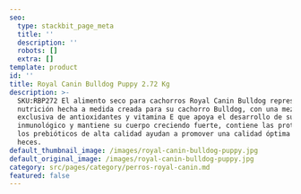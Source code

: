 ```yaml
---
seo:
  type: stackbit_page_meta
  title: ''
  description: ''
  robots: []
  extra: []
template: product
id: ''
title: Royal Canin Bulldog Puppy 2.72 Kg
description: >-
  SKU:RBP272 El alimento seco para cachorros Royal Canin Bulldog representa una
  nutrición hecha a medida creada para su cachorro Bulldog, con una mezcla
  exclusiva de antioxidantes y vitamina E que apoya el desarrollo de su sistema
  inmunológico y mantiene su cuerpo creciendo fuerte, contiene las proteínas y
  los prebióticos de alta calidad ayudan a promover una calidad óptima de las
  heces.
default_thumbnail_image: /images/royal-canin-bulldog-puppy.jpg
default_original_image: /images/royal-canin-bulldog-puppy.jpg
category: src/pages/category/perros-royal-canin.md
featured: false
---
```

